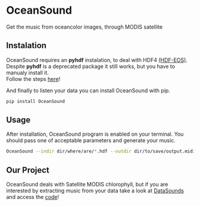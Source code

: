 OceanSound
==========

Get the music from oceancolor images, through MODIS satellite

Instalation
-----------
OceanSound requires an **pyhdf** instalation, to deal with HDF4 [(HDF-EOS)](http://hdfeos.org/).
Despite **pyhdf** is a deprecated package it still works, but you have to manualy install it.  
Follow the steps [here](http://pysclint.sourceforge.net/pyhdf/install.html)!

And finally to listen your data you can install OceanSound with pip.

```bash
pip install OceanSound
```

Usage
-----
After installation, OceanSound program is enabled on your terminal.
You should pass one of acceptable parameters and generate your music.

```bash
OceanSound --indir dir/where/are/*.hdf --outdir dir/to/save/output.midi
```

Our Project
-----------
OceanSound deals with Satellite MODIS chlorophyll, but if you are interested by extracting music from your data take a 
look at [DataSounds](http://www.datasounds.org) and access the [code](https://github.com/DataSounds/DataSounds)!
